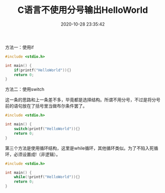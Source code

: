﻿---
title: C语言不使用分号输出HelloWorld
date: 2020-10-28 23:35:42
summary: 本文采用C语言以三种方式不使用分号输出HelloWorld。
tags:
- C语言
categories:
- 开发技术
---

方法一：使用if

```c
#include <stdio.h>

int main() {
    if(printf("HelloWorld")){}
    return 0;
}
```

方法二：使用switch

这一条的思路和上一条差不多，毕竟都是选择结构。所谓不用分号，不过是将分号前的语句放在了括号里当做布尔条件罢了。

```c
#include <stdio.h>

int main() {
    switch(printf("HelloWorld")){}
    return 0;
}
```

第三个方法是使用循环结构，这里是while循环，其他循环类似。为了不陷入死循环，必须设置成!（非逻辑）。

```c
#include <stdio.h>

int main() {
    while(!printf("HelloWorld")){}
    return 0;
}
```
